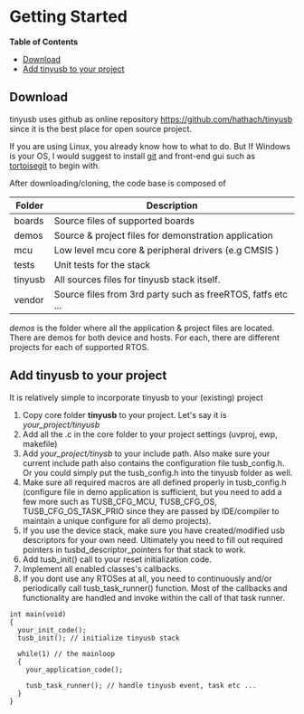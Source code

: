 # Getting Started #

<!-- START doctoc generated TOC please keep comment here to allow auto update -->
<!-- DON'T EDIT THIS SECTION, INSTEAD RE-RUN doctoc TO UPDATE -->
**Table of Contents**

- [Download](#download)
- [Add tinyusb to your project](#add-tinyusb-to-your-project)

<!-- END doctoc generated TOC please keep comment here to allow auto update -->

## Download

tinyusb uses github as online repository https://github.com/hathach/tinyusb since it is the best place for open source project. 

If you are using Linux, you already know how to what to do. But If Windows is your OS, I would suggest to install [git](http://git-scm.com/) and front-end gui such as [tortoisegit](http://code.google.com/p/tortoisegit) to begin with.

After downloading/cloning, the code base is composed of

Folder  | Description
-----   | -------------
boards  | Source files of supported boards
demos   | Source & project files for demonstration application
mcu     | Low level mcu core & peripheral drivers (e.g CMSIS )
tests   | Unit tests for the stack
tinyusb | All sources files for tinyusb stack itself.
vendor  | Source files from 3rd party such as freeRTOS, fatfs etc ...

*demos* is the folder where all the application & project files are located. There are demos for both device and hosts. For each, there are different projects for each of supported RTOS. 

## Add tinyusb to your project

It is relatively simple to incorporate tinyusb to your (existing) project

1. Copy core folder **tinyusb** to your project. Let's say it is *your_project/tinyusb*
2. Add all the .c in the core folder to your project settings (uvproj, ewp, makefile)
3. Add *your_project/tinysb* to your include path. Also make sure your current include path also contains the configuration file tusb_config.h. Or you could simply put the tusb_config.h into the tinyusb folder as well.
4. Make sure all required macros are all defined properly in tusb_config.h (configure file in demo application is sufficient, but you need to add a few more such as TUSB_CFG_MCU, TUSB_CFG_OS, TUSB_CFG_OS_TASK_PRIO since they are passed by IDE/compiler to maintain a unique configure for all demo projects).
5. If you use the device stack, make sure you have created/modified usb descriptors for your own need. Ultimately you need to fill out required pointers in tusbd_descriptor_pointers for that stack to work.
6. Add tusb_init() call to your reset initialization code.
7. Implement all enabled classes's callbacks.
8. If you dont use any RTOSes at all, you need to continuously and/or periodically call tusb_task_runner() function. Most of the callbacks and functionality are handled and invoke within the call of that task runner.

~~~{.c}
int main(void)
{
  your_init_code();
  tusb_init(); // initialize tinyusb stack
  
  while(1) // the mainloop
  {
    your_application_code();
    
    tusb_task_runner(); // handle tinyusb event, task etc ...
  }
}
~~~

[//]: # (\subpage md_boards_readme)
[//]: # (\subpage md_doxygen_started_demo)
[//]: # (\subpage md_tools_readme)